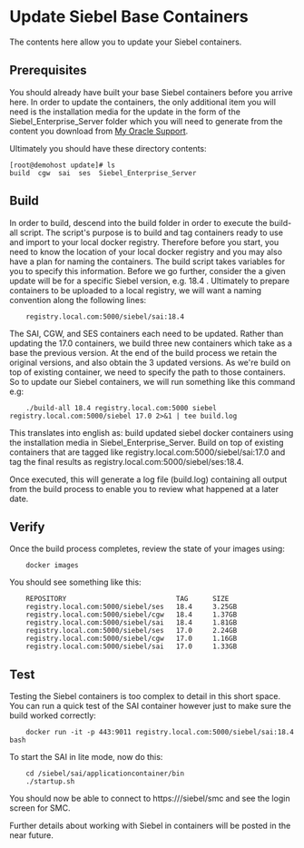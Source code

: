 # Update Siebel Base Containers

The contents here allow you to update your Siebel containers.

## Prerequisites

You should already have built your base Siebel containers before you arrive here. In order to update the containers, the only additional item you will need is the installation media for the update in the form of the Siebel_Enterprise_Server folder which you will need to generate from the content you download from [My Oracle Support](https://support.oracle.com).


Ultimately you should have these directory contents:

```
[root@demohost update]# ls
build  cgw  sai  ses  Siebel_Enterprise_Server
```

## Build

In order to build, descend into the build folder in order to execute the build-all script. The script's purpose is to build and tag containers ready to use and import to your local docker registry. Therefore before you start, you need to know the location of your local docker registry and you may also have a plan for naming the containers. The build script takes variables for you to specify this information. Before we go further, consider the a given update will be for a specific Siebel version, e.g. 18.4 . Ultimately to prepare containers to be uploaded to a local registry, we will want a naming convention along the following lines:

```
    registry.local.com:5000/siebel/sai:18.4
```    
The SAI, CGW, and SES containers each need to be updated. Rather than updating the 17.0 containers, we build three new containers which take as a base the previous version. At the end of the build process we retain the original versions, and also obtain the 3 updated versions. As we're build on top of existing container, we need to specify the path to those containers. So to update our Siebel containers, we will run something like this command e.g:
```
    ./build-all 18.4 registry.local.com:5000 siebel registry.local.com:5000/siebel 17.0 2>&1 | tee build.log
```
This translates into english as: build updated siebel docker containers using the installation media in Siebel_Enterprise_Server. Build on top of existing containers that are tagged like registry.local.com:5000/siebel/sai:17.0 and tag the final results as registry.local.com:5000/siebel/ses:18.4.

Once executed, this will generate a log file (build.log) containing all output from the build process to enable you to review what happened at a later date.

## Verify

Once the build process completes, review the state of your images using:
```
    docker images
```
You should see something like this:
```
    REPOSITORY                           TAG      SIZE
    registry.local.com:5000/siebel/ses   18.4     3.25GB
    registry.local.com:5000/siebel/cgw   18.4     1.37GB
    registry.local.com:5000/siebel/sai   18.4     1.81GB
    registry.local.com:5000/siebel/ses   17.0     2.24GB
    registry.local.com:5000/siebel/cgw   17.0     1.16GB
    registry.local.com:5000/siebel/sai   17.0     1.33GB
```

## Test

Testing the Siebel containers is too complex to detail in this short space. You can run a quick test of the SAI container however just to make sure the build worked correctly:
```
    docker run -it -p 443:9011 registry.local.com:5000/siebel/sai:18.4 bash
```
To start the SAI in lite mode, now do this:
```
    cd /siebel/sai/applicationcontainer/bin
    ./startup.sh
```
You should now be able to connect to https://<machine-ip>/siebel/smc and see the login screen for SMC.

Further details about working with Siebel in containers will be posted in the near future.